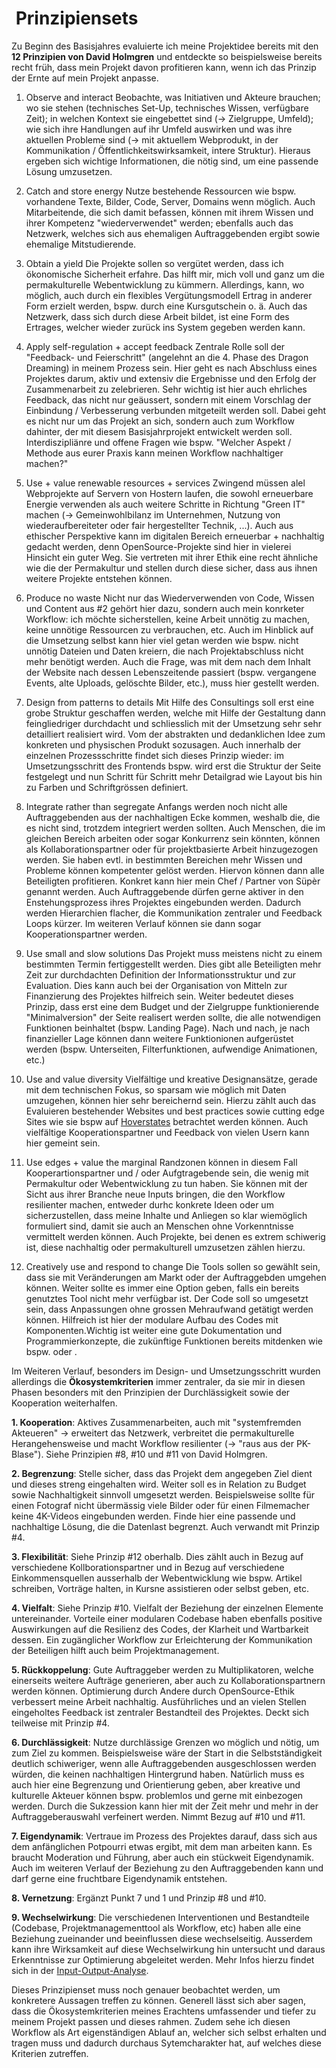 #  Prinzipiensets

Zu Beginn des Basisjahres evaluierte ich meine Projektidee bereits mit den **12 Prinzipien von David Holmgren** und entdeckte so beispielsweise bereits recht früh, dass mein Projekt davon profitieren kann, wenn ich das Prinzip der Ernte auf mein Projekt anpasse.

1. Observe and interact
Beobachte, was Initiativen und Akteure brauchen; wo sie stehen (technisches Set-Up, technisches Wissen, verfügbare Zeit); in welchen Kontext sie eingebettet sind (-> Zielgruppe, Umfeld); wie sich ihre Handlungen auf ihr Umfeld auswirken und was ihre aktuellen Probleme sind (-> mit aktuellem Webprodukt, in der Kommunikation / Öffentlichkeitswirksamkeit, intere Struktur). Hieraus ergeben sich wichtige Informationen, die nötig sind, um eine passende Lösung umzusetzen.

2. Catch and store energy
Nutze bestehende Ressourcen wie bspw. vorhandene Texte, Bilder, Code, Server, Domains wenn möglich. Auch Mitarbeitende, die sich damit befassen, können mit ihrem Wissen und ihrer Kompetenz "wiederverwendet" werden; ebenfalls auch das Netzwerk, welches sich aus ehemaligen Auftraggebenden ergibt sowie ehemalige Mitstudierende.

3. Obtain a yield
Die Projekte sollen so vergütet werden, dass ich ökonomische Sicherheit erfahre. Das hilft mir, mich voll und ganz um die permakulturelle Webentwicklung zu kümmern. Allerdings, kann, wo möglich, auch durch ein flexibles Vergütungsmodell Ertrag in anderer Form erzielt werden, bspw. durch eine Kursgutschein o. ä. Auch das Netzwerk, dass sich durch diese Arbeit bildet, ist eine Form des Ertrages, welcher wieder zurück ins System gegeben werden kann.

4. Apply self-regulation + accept feedback
Zentrale Rolle soll der "Feedback- und Feierschritt" (angelehnt an die 4. Phase des Dragon Dreaming) in meinem Prozess sein. Hier geht es nach Abschluss eines Projektes darum, aktiv und extensiv die Ergebnisse und den Erfolg der Zusammenarbeit zu zelebrieren. Sehr wichtig ist hier auch ehrliches Feedback, das nicht nur geäussert, sondern mit einem Vorschlag der Einbindung / Verbesserung verbunden mitgeteilt werden soll. Dabei geht es nicht nur um das Projekt an sich, sondern auch zum Workflow dahinter, der mit diesem Basisjahrprojekt entwickelt werden soll. Interdiszipliänre und offene Fragen wie bspw. "Welcher Aspekt / Methode aus eurer Praxis kann meinen Workflow nachhaltiger machen?"

5. Use + value renewable resources + services
Zwingend müssen alel Webprojekte auf Servern von Hostern laufen, die sowohl erneuerbare Energie verwenden als auch weitere Schritte in Richtung "Green IT" machen (-> Gemeinwohlbilanz im Unternehmen, Nutzung von wiederaufbereiteter oder fair hergestellter Technik, ...). Auch aus ethischer Perspektive kann im digitalen Bereich erneuerbar + nachhaltig gedacht werden, denn OpenSource-Projekte sind hier in vielerei Hinsicht ein guter Weg. Sie vertreten mit ihrer Ethik eine recht ähnliche wie die der Permakultur und stellen durch diese sicher, dass aus ihnen weitere Projekte entstehen können.

6. Produce no waste
Nicht nur das Wiederverwenden von Code, Wissen und Content aus #2 gehört hier dazu, sondern auch mein konrketer Workflow: ich möchte sicherstellen, keine Arbeit unnötig zu machen, keine unnötige Ressourcen zu verbrauchen, etc. Auch im Hinblick auf die Umsetzung selbst kann hier viel getan werden wie bspw. nicht unnötig Dateien und Daten kreiern, die nach Projektabschluss nicht mehr benötigt werden. Auch die Frage, was mit dem nach dem Inhalt der Website nach dessen Lebenszeitende passiert (bspw. vergangene Events, alte Uploads, gelöschte Bilder, etc.), muss hier gestellt werden.

7. Design from patterns to details
Mit Hilfe des Consultings soll erst eine grobe Struktur geschaffen werden, welche mit Hilfe der Gestaltung dann feingliedriger durchdacht und schliesslich mit der Umsetzung sehr sehr detailliert realisiert wird. Vom der abstrakten und dedanklichen Idee zum konkreten und physischen Produkt sozusagen. Auch innerhalb der einzelnen Prozessschritte findet sich dieses Prinzip wieder: im Umsetzungsschritt des Frontends bspw. wird erst die Struktur der Seite festgelegt und nun Schritt für Schritt mehr Detailgrad wie Layout bis hin zu Farben und Schriftgrössen definiert.

8. Integrate rather than segregate
Anfangs werden noch nicht alle Auftraggebenden aus der nachhaltigen Ecke kommen, weshalb die, die es nicht sind, trotzdem integriert werden sollten. Auch Menschen, die im gleichen Bereich arbeiten oder sogar Konkurrenz sein könnten, können als Kollaborationspartner oder für projektbasierte Arbeit hinzugezogen werden. Sie haben evtl. in bestimmten Bereichen mehr Wissen und Probleme können kompetenter gelöst werden. Hiervon können dann alle Beteiligten profitieren. Konkret kann hier mein Chef / Partner von Süpèr genannt werden. Auch Auftraggebende dürfen gerne aktiver in den Enstehungsprozess ihres Projektes eingebunden werden. Dadurch werden Hierarchien flacher, die Kommunikation zentraler und Feedback Loops kürzer. Im weiteren Verlauf können sie dann sogar Kooperationspartner werden.

9. Use small and slow solutions
Das Projekt muss meistens nicht zu einem bestimmten Termin fertiggestellt werden. Dies gibt alle Beteiligten mehr Zeit zur durchdachten Definition der Informationsstruktur und zur Evaluation. Dies kann auch bei der Organisation von Mitteln zur Finanzierung des Projektes hilfreich sein.
Weiter bedeutet dieses Prinzip, dass erst eine dem Budget und der Zielgruppe funktionierende "Minimalversion" der Seite realisert werden sollte, die alle notwendigen Funktionen beinhaltet (bspw. Landing Page). Nach und nach, je nach finanzieller Lage können dann weitere Funktionionen aufgerüstet werden (bspw. Unterseiten, Filterfunktionen, aufwendige Animationen, etc.)

10. Use and value diversity
Vielfältige und kreative Designansätze, gerade mit dem technischen Fokus, so sparsam wie möglich mit Daten umzugehen, können hier sehr bereichernd sein. Hierzu zählt auch das Evaluieren bestehender Websites und best practices sowie cutting edge Sites wie sie bspw auf [Hoverstates](https://www.hoverstat.es/) betrachtet werden können. Auch vielfältige Kooperationspartner und Feedback von vielen Usern kann hier gemeint sein.

11. Use edges + value the marginal
Randzonen können in diesem Fall Kooperartionspartner und / oder Aufgtragebende sein, die wenig mit Permakultur oder Webentwicklung zu tun haben. Sie können mit der Sicht aus ihrer Branche neue Inputs bringen, die den Workflow resilienter machen, entweder durhc konkrete Ideen oder um sicherzustellen, dass meine Inhalte und Anliegen so klar wiemöglich formuliert sind, damit sie auch an Menschen ohne Vorkenntnisse vermittelt werden können. Auch Projekte, bei denen es extrem schiwerig ist, diese nachhaltig oder permakulturell umzusetzen zählen hierzu.

12. Creatively use and respond to change
Die Tools sollen so gewählt sein, dass sie mit Veränderungen am Markt oder der Auftraggebden umgehen können. Weiter sollte es immer eine Option geben, falls ein bereits genutztes Tool nicht mehr verfügbar ist. Der Code soll so umgesetzt sein, dass Anpassungen ohne grossen Mehraufwand getätigt werden können. Hilfreich ist hier der modulare Aufbau des Codes mit Komponenten.Wichtig ist weiter eine gute Dokumentation und Programmierkonzepte, die zukünftige Funktionen bereits mitdenken wie bspw. <c-external-link url="https://developer.mozilla.org/en-US/docs/Glossary/Graceful_degradation" label="Graceful Degradation"/> oder <c-external-link url="https://developer.mozilla.org/en-US/docs/Glossary/Progressive_Enhancement" label="Progressive Enhancement"/>.

Im Weiteren Verlauf, besonders im Design- und Umsetzungsschritt wurden allerdings die **Ökosystemkriterien** immer zentraler, da sie mir in diesen Phasen besonders mit den Prinzipien der Durchlässigkeit sowie der Kooperation weiterhalfen.

**1. Kooperation**: Aktives Zusammenarbeiten, auch mit "systemfremden Akteueren" -> erweitert das Netzwerk, verbreitet die permakulturelle Herangehensweise und macht Workflow resilienter (-> "raus aus der PK-Blase"). Siehe Prinzipien #8, #10 und #11 von David Holmgren.

**2. Begrenzung**: Stelle sicher, dass das Projekt dem angegeben Ziel dient und dieses streng eingehalten wird. Weiter soll es in Relation zu Budget sowie Nachhaltigkeit sinnvoll umgesetzt werden. Beispielsweise sollte für einen Fotograf nicht übermässig viele Bilder oder für einen Filmemacher keine 4K-Videos eingebunden werden. Finde hier eine passende und nachhaltige Lösung, die die Datenlast begrenzt. Auch verwandt mit Prinzip #4.

**3. Flexibilität**: Siehe Prinzip #12 oberhalb. Dies zählt auch in Bezug auf verschiedene Kollborationspartner und in Bezug auf verschiedene Einkommensquellen ausserhalb der Webentwicklung wie bspw. Artikel schreiben, Vorträge halten, in Kursne assistieren oder selbst geben, etc.

**4. Vielfalt**: Siehe Prinzip #10. Vielfalt der Beziehung der einzelnen Elemente untereinander. Vorteile einer modularen Codebase haben ebenfalls positive Auswirkungen auf die Resilienz des Codes, der Klarheit und Wartbarkeit dessen. Ein zugänglicher Workflow zur Erleichterung der Kommunikation der Beteiligen hilft auch beim Projektmanagement.

**5. Rückkoppelung**: Gute Auftraggeber werden zu Multiplikatoren, welche einerseits weitere Aufträge generieren, aber auch zu Kollaborationspartnern werden können. Optimierung durch Andere durch OpenSource-Ethik verbessert meine Arbeit nachhaltig. Ausführliches und an vielen Stellen eingeholtes Feedback ist zentraler Bestandteil des Projektes. Deckt sich teilweise mit Prinzip #4.

**6. Durchlässigkeit**: Nutze durchlässige Grenzen wo möglich und nötig, um zum Ziel zu kommen. Beispielsweise wäre der Start in die Selbstständigkeit deutlich schiweriger, wenn alle Auftraggebenden ausgeschlossen werden würden, die keinen nachhaltigen Hintergrund haben. Natürlich muss es auch hier eine Begrenzung und Orientierung geben, aber kreative und kulturelle Akteuer können bspw. problemlos und gerne mit einbezogen werden. Durch die Sukzession kann hier mit der Zeit mehr und mehr in der Auftraggeberauswahl verfeinert werden. Nimmt Bezug auf #10 und #11.

**7. Eigendynamik**: Vertraue im Prozess des Projektes darauf, dass sich aus dem anfänglichen Potpourri etwas ergibt, mit dem man arbeiten kann. Es braucht Moderation und Führung, aber auch ein stückweit Eigendynamik. Auch im weiteren Verlauf der Beziehung zu den Auftraggebenden kann und darf gerne eine fruchtbare Eigendynamik entstehen.

**8. Vernetzung**: Ergänzt Punkt 7 und 1 und Prinzip #8 und #10.

**9. Wechselwirkung**: Die verschiedenen Interventionen und Bestandteile (Codebase, Projektmanagementtool als Workflow, etc) haben alle eine Beziehung zueinander und beeinflussen diese wechselseitig. Ausserdem kann ihre Wirksamkeit auf diese Wechselwirkung hin untersucht und daraus Erkenntnisse zur Optimierung abgeleitet werden. Mehr Infos hierzu findet sich in der [Input-Output-Analyse](../../documentation/analysis/io-analysis.md).

Dieses Prinzipienset muss noch genauer beobachtet werden, um konkretere Aussagen treffen zu können. Generell lässt sich aber sagen, dass die Ökosystemkriterien meines Erachtens umfassender und tiefer zu meinem Projekt passen und dieses rahmen. Zudem sehe ich diesen Workflow als Art eigenständigen Ablauf an, welcher sich selbst erhalten und tragen muss und dadurch durchaus Sytemcharakter hat, auf welches diese Kriterien zutreffen.

<c-text-block text="Ziel kann ausserdem sein, ein Prinzipienset für nachhaltige Webentwicklung zusammenzutragen, welches bestehende PK-Prinzipiensets sowie Fagen aus dem Bereich des Sustainable Webdesigns vereint." label="Sukzession" class="label-succession"/>
